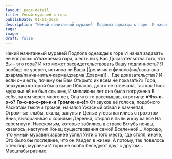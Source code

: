 ```yaml
---
layout: page-detail
title: Умный муравей и гора
publishDate: 01-01-2025
description: "Некий начитанный муравей  Подполз однажды к горе  И начал задавать ей вопросы:  «Уважаемая гора, а есть ли у Вас  Доказательства того, что Вы – это гора?  И кто может засвидетельствовать  Вашу подлинность?"
tags:
image:
draft: false
---
```

Некий начитанный муравей  Подполз однажды к горе  И начал задавать ей вопросы:  «Уважаемая гора, а есть ли у Вас  Доказательства того, что Вы – это гора?  И кто может засвидетельствовать  Вашу подлинность?  Я вообще не уверен, истинна ли  Ваша [[религия и философия/санатана дхарма/панча-нитья-карма/дхарма|Дхарма]]… Где доказательства?  И если они есть, почему бы Вам  Открыто их всем не показать?»  Гора, верхушка которой была выше  Облаков, долго не отвечала, так как  Писк муравья ей не был слышен,  И миллионы лет она была погружена  В себя, затем через много лет,  Она что-то расслышав, ответила:   **«Что-о-о-о?**   **Го-о-во-о-ри-и-и**   **Громче-е-е!»**  От звуков её голоса, подобного  Раскатам тысячи громов, начался  Ужасный обвал и камнепад.  Огромные глыбы, скалы, валуны и  Целые утесы катились с грохотом  Вниз, выворачивая с корнями  Деревья, стирая в пыль и круша все  На своем пути.  Насекомым, которые забились в страхе  Вглубь почвы, казалось, наступил  Конец существования самой  Вселенной…  Хорошо, что умный муравей заранее успел  Уйти с того места, где стоял, иначе,  Это было бы последнее, что он  Увидел в жизни.  А потому, так повелось с тех пор, муравьи  И горы не особо беседуют друг с другом…  Масштабы разные.